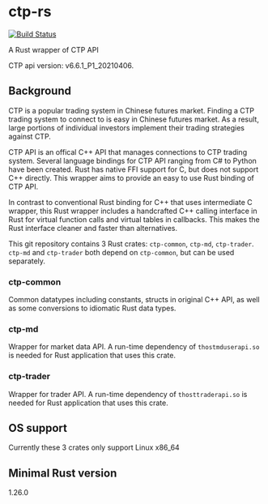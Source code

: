 # ctp-rs

[![Build Status](https://travis-ci.org/WiSaGaN/ctp-rs.svg?branch=master)](https://travis-ci.org/WiSaGaN/ctp-rs)

A Rust wrapper of CTP API 

CTP api version: v6.6.1_P1_20210406.

## Background

CTP is a popular trading system in Chinese futures market. Finding a CTP trading system to connect to is easy in Chinese futures market. As a result, large portions of individual investors implement their trading strategies against CTP.

CTP API is an offical C++ API that manages connections to CTP trading system. Several language bindings for CTP API ranging from C# to Python have been created. Rust has native FFI support for C, but does not support C++ directly. This wrapper aims to provide an easy to use Rust binding of CTP API.

In contrast to conventional Rust binding for C++ that uses intermediate C wrapper, this Rust wrapper includes a handcrafted C++ calling interface in Rust for virtual function calls and virtual tables in callbacks. This makes the Rust interface cleaner and faster than alternatives.

This git repository contains 3 Rust crates: `ctp-common`, `ctp-md`, `ctp-trader`. `ctp-md` and `ctp-trader` both depend on `ctp-common`, but can be used separately.

### ctp-common

Common datatypes including constants, structs in original C++ API, as well as some conversions to idiomatic Rust data types.

### ctp-md

Wrapper for market data API. A run-time dependency of `thostmduserapi.so` is needed for Rust application that uses this crate.

### ctp-trader

Wrapper for trader API. A run-time dependency of `thosttraderapi.so` is needed for Rust application that uses this crate.

## OS support

Currently these 3 crates only support Linux x86_64

## Minimal Rust version

1.26.0
